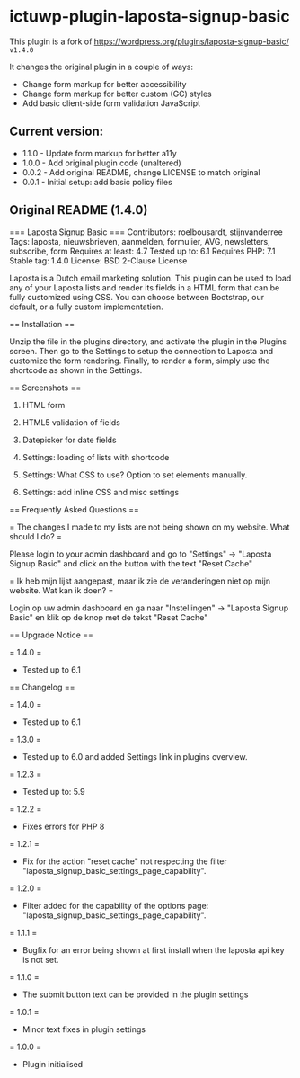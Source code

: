 # ictuwp-plugin-laposta-signup-basic

This plugin is a fork of https://wordpress.org/plugins/laposta-signup-basic/ `v1.4.0`

It changes the original plugin in a couple of ways:

- Change form markup for better accessibility
- Change form markup for better custom (GC) styles
- Add basic client-side form validation JavaScript


## Current version:

* 1.1.0 - Update form markup for better a11y
* 1.0.0 - Add original plugin code (unaltered)
* 0.0.2 - Add original README, change LICENSE to match original
* 0.0.1 - Initial setup: add basic policy files


## Original README (1.4.0)

=== Laposta Signup Basic ===
Contributors: roelbousardt, stijnvanderree
Tags: laposta, nieuwsbrieven, aanmelden, formulier, AVG, newsletters, subscribe, form
Requires at least: 4.7
Tested up to: 6.1
Requires PHP: 7.1
Stable tag: 1.4.0
License: BSD 2-Clause License

Laposta is a Dutch email marketing solution.
This plugin can be used to load any of your Laposta lists and render its fields in a HTML form that can be fully customized using CSS.
You can choose between Bootstrap, our default, or a fully custom implementation.


== Installation ==

Unzip the file in the plugins directory, and activate the plugin in the
Plugins screen. Then go to the Settings to setup the connection to Laposta and customize the form rendering.
Finally, to render a form, simply use the shortcode as shown in the Settings.


== Screenshots ==

1. HTML form

2. HTML5 validation of fields

3. Datepicker for date fields

4. Settings: loading of lists with shortcode

5. Settings: What CSS to use? Option to set elements manually.

6. Settings: add inline CSS and misc settings


== Frequently Asked Questions ==

= The changes I made to my lists are not being shown on my website. What should I do?  =

Please login to your admin dashboard and go to "Settings" -> "Laposta Signup Basic" and click on the button with the text "Reset Cache"

= Ik heb mijn lijst aangepast, maar ik zie de veranderingen niet op mijn website. Wat kan ik doen?  =

Login op uw admin dashboard en ga naar "Instellingen" -> "Laposta Signup Basic" en klik op de knop met de tekst "Reset Cache"


== Upgrade Notice ==

= 1.4.0 =

* Tested up to 6.1


== Changelog ==

= 1.4.0 =

* Tested up to 6.1


= 1.3.0 =

* Tested up to 6.0 and added Settings link in plugins overview.


= 1.2.3 =

* Tested up to: 5.9


= 1.2.2 =

* Fixes errors for PHP 8


= 1.2.1 =

* Fix for the action "reset cache" not respecting the filter "laposta_signup_basic_settings_page_capability".


= 1.2.0 =

* Filter added for the capability of the options page: "laposta_signup_basic_settings_page_capability".


= 1.1.1 =

* Bugfix for an error being shown at first install when the laposta api key is not set.


= 1.1.0 =

* The submit button text can be provided in the plugin settings


= 1.0.1 =

* Minor text fixes in plugin settings


= 1.0.0 =

* Plugin initialised

